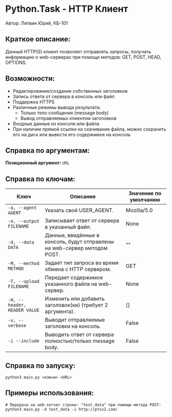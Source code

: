 # Python.Task - HTTP Клиент #
Автор: Литвин Юрий, КБ-101
## Краткое описание:

Данный HTTP(S) клиент позволяет отправлять запросы, получать информацию о web-серверах при помощи методов: GET, POST, HEAD, OPTIONS.

## Возможности:  
* Редактирование/создание собственных заголовков  
* Запись ответа от сервера в консоль или файл  
* Поддержка HTTPS  
* Различные режимы вывода результата: 
    * Только тело сообщения (message body)  
    * Вывод отправляемых клиентом заголовков
* Входные данные из консоли или файла
* При наличии прямой ссылки на скачивание файла, можно сохранить его на диск или вывести его содержимое на консоль
## Справка по аргументам:
**Позиционный аргумент:** `URL`
## Справка по ключам:
| Ключ  | Описание | Значение по умолчанию |
| ------------- | ------------- | ---------- |
| `-a, --agent AGENT` | Указать свой USER_AGENT. | Mozilla/5.0 |
| `-o, --output FILENAME` | Записывает ответ от сервера в указанный файл. | None |
| `-d, --data DATA` | Данные, введённые в консоль, будут отправлены на web-сервер методом POST. | "" |
| `-M, --method METHOD` | Задает тип запроса во время обмена с HTTP сервером. | GET |
| `-T, --upload FILENAME` | Передает содержимое указанного файла на web-сервер. | None |
| `-H, --header, HEADER VALUE`| Изменить или добавить заголовок(ки) (требует 2 аргумента). | [] |
| `-v, --verbose` | Выводит отправляемые заголовки на консоль. | False |
| `-i --include` | Выводить ответ от сервера полностью/только message body. | False |
## Справка по запуску:
`python3 main.py <ключи> <URL>`
## Примеры использования:
```  
# Передача на web-server строки: "test_data" при помощи метода POST:  
python3 main.py -d test_data -i http://ptsv2.com/  
```
